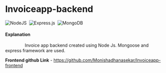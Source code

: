# Invoiceapp-backend

![NodeJS](https://img.shields.io/badge/node.js-6DA55F?style=for-the-badge&logo=node.js&logoColor=white) &nbsp;![Express.js](https://img.shields.io/badge/express.js-%23404d59.svg?style=for-the-badge&logo=express&logoColor=%2361DAFB) &nbsp;![MongoDB](https://img.shields.io/badge/MongoDB-%234ea94b.svg?style=for-the-badge&logo=mongodb&logoColor=white)

#### Explanation  
   <p>&nbsp;&nbsp;&nbsp;&nbsp;&nbsp;&nbsp;&nbsp;&nbsp;&nbsp;&nbsp;&nbsp;&nbsp;&nbsp;&nbsp;&nbsp;&nbsp;Invoice app backend created using Node Js.
Mongoose and express framework are used.</p>

**Frontend github Link** - https://github.com/Monishadhanasekar/Invoiceapp-frontend
